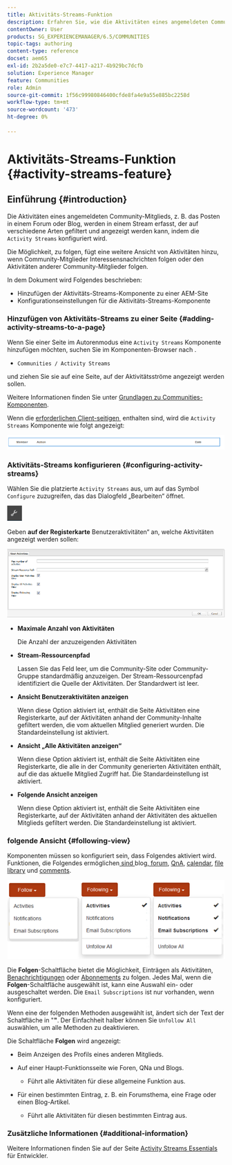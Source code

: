 ```yaml
---
title: Aktivitäts-Streams-Funktion
description: Erfahren Sie, wie die Aktivitäten eines angemeldeten Community-Mitglieds in einem Stream erfasst werden, den Sie mithilfe der Aktivitäts-Streams-Komponente filtern und anzeigen können.
contentOwner: User
products: SG_EXPERIENCEMANAGER/6.5/COMMUNITIES
topic-tags: authoring
content-type: reference
docset: aem65
exl-id: 2b2a5de0-e7c7-4417-a217-4b929bc7dcfb
solution: Experience Manager
feature: Communities
role: Admin
source-git-commit: 1f56c99980846400cfde8fa4e9a55e885bc2258d
workflow-type: tm+mt
source-wordcount: '473'
ht-degree: 0%

---
```


# Aktivitäts-Streams-Funktion {#activity-streams-feature}

## Einführung {#introduction}

Die Aktivitäten eines angemeldeten Community-Mitglieds, z. B. das Posten in einem Forum oder Blog, werden in einem Stream erfasst, der auf verschiedene Arten gefiltert und angezeigt werden kann, indem die `Activity Streams` konfiguriert wird.

Die Möglichkeit, zu folgen, fügt eine weitere Ansicht von Aktivitäten hinzu, wenn Community-Mitglieder Interessensnachrichten folgen oder den Aktivitäten anderer Community-Mitglieder folgen.

In dem Dokument wird Folgendes beschrieben:

* Hinzufügen der Aktivitäts-Streams-Komponente zu einer AEM-Site
* Konfigurationseinstellungen für die Aktivitäts-Streams-Komponente

### Hinzufügen von Aktivitäts-Streams zu einer Seite {#adding-activity-streams-to-a-page}

Wenn Sie einer Seite im Autorenmodus eine `Activity Streams` Komponente hinzufügen möchten, suchen Sie im Komponenten-Browser nach .

* `Communities / Activity Streams`

und ziehen Sie sie auf eine Seite, auf der Aktivitätsströme angezeigt werden sollen.

Weitere Informationen finden Sie unter [Grundlagen zu Communities-Komponenten](/help/communities/basics.md).

Wenn die [erforderlichen Client-seitigen &#x200B;](/help/communities/essentials-activities.md#essentials-for-client-side) enthalten sind, wird die `Activity Streams` Komponente wie folgt angezeigt:

![activity-streams](assets/activity-component.png)

### Aktivitäts-Streams konfigurieren {#configuring-activity-streams}

Wählen Sie die platzierte `Activity Streams` aus, um auf das Symbol `Configure` zuzugreifen, das das Dialogfeld „Bearbeiten“ öffnet.

![Konfigurieren](assets/configure-new.png)

Geben **auf der Registerkarte** Benutzeraktivitäten“ an, welche Aktivitäten angezeigt werden sollen:

![user-activities](assets/user-activities.png)

* **Maximale Anzahl von Aktivitäten**

  Die Anzahl der anzuzeigenden Aktivitäten

* **Stream-Ressourcenpfad**

  Lassen Sie das Feld leer, um die Community-Site oder Community-Gruppe standardmäßig anzuzeigen. Der Stream-Ressourcenpfad identifiziert die Quelle der Aktivitäten. Der Standardwert ist leer.

* **Ansicht Benutzeraktivitäten anzeigen**

  Wenn diese Option aktiviert ist, enthält die Seite Aktivitäten eine Registerkarte, auf der Aktivitäten anhand der Community-Inhalte gefiltert werden, die vom aktuellen Mitglied generiert wurden. Die Standardeinstellung ist aktiviert.

* **Ansicht „Alle Aktivitäten anzeigen“**

  Wenn diese Option aktiviert ist, enthält die Seite Aktivitäten eine Registerkarte, die alle in der Community generierten Aktivitäten enthält, auf die das aktuelle Mitglied Zugriff hat. Die Standardeinstellung ist aktiviert.

* **Folgende Ansicht anzeigen**

  Wenn diese Option aktiviert ist, enthält die Seite Aktivitäten eine Registerkarte, auf der Aktivitäten anhand der Aktivitäten des aktuellen Mitglieds gefiltert werden. Die Standardeinstellung ist aktiviert.

### folgende Ansicht {#following-view}

Komponenten müssen so konfiguriert sein, dass Folgendes aktiviert wird. Funktionen, die Folgendes ermöglichen[&#x200B; sind &#x200B;](/help/communities/blog-feature.md)blog[, forum](/help/communities/forum.md), [QnA](/help/communities/working-with-qna.md), [calendar](/help/communities/calendar.md), [file library](/help/communities/file-library.md) und [comments](/help/communities/comments.md).

![folgende Ansicht](assets/following-activities.png)

Die **Folgen**-Schaltfläche bietet die Möglichkeit, Einträgen als Aktivitäten, [Benachrichtigungen](/help/communities/notifications.md) oder [Abonnements](/help/communities/subscriptions.md) zu folgen. Jedes Mal, wenn die **Folgen**-Schaltfläche ausgewählt ist, kann eine Auswahl ein- oder ausgeschaltet werden. Die `Email Subscriptions` ist nur vorhanden, wenn konfiguriert.

Wenn eine der folgenden Methoden ausgewählt ist, ändert sich der Text der Schaltfläche in &quot;**&quot;**. Der Einfachheit halber können Sie `Unfollow All` auswählen, um alle Methoden zu deaktivieren.

Die Schaltfläche **Folgen** wird angezeigt:

* Beim Anzeigen des Profils eines anderen Mitglieds.
* Auf einer Haupt-Funktionsseite wie Foren, QNa und Blogs.

   * Führt alle Aktivitäten für diese allgemeine Funktion aus.

* Für einen bestimmten Eintrag, z. B. ein Forumsthema, eine Frage oder einen Blog-Artikel.

   * Führt alle Aktivitäten für diesen bestimmten Eintrag aus.

### Zusätzliche Informationen {#additional-information}

Weitere Informationen finden Sie auf der Seite [Activity Streams Essentials](/help/communities/essentials-activities.md) für Entwickler.
